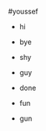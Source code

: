 #youssef















* hi















* bye















* shy















* guy















* done















* fun









* gun





























        































        















        







        



        

        
        